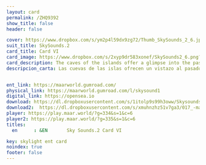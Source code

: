```yaml
---
layout: card
permalink: /ZHQ9392
show_title: false
header: false

cover: https://www.dropbox.com/s/ym2p4l59dx9zg72/Thumb_SkySounds_2_6.jpg?raw=1
suit_title: SkySounds.2
card_title: Card VI
card_image: https://www.dropbox.com/s/2xyp9dr583xonef/SkySounds2_6.png?raw=1
card_description: The caves of the islands offer a glimpse into the past, with hidden treasures like ancient artifacts and fossils waiting to be discovered within their walls. These caves are not just geological marvels, but also gateways to the heart of the world, where the boundary between outside and inside dissolves. Venturing into the caves means entering the darkness, not only physically but also mentally. Yet this darkness is essential, reminding us of the importance of silence. In the depths of the world, one can hear the secrets of the land, the flow of water and the echoes of long-extinct creatures. Silence is not just an absence of sound, but a presence of profound understanding. By embracing the darkness and the silence, one can connect with the natural world in a way that transcends the limitations of daylight.
descripcion_carta: Las cuevas de las islas ofrecen un vistazo al pasado, con tesoros ocultos como artefactos antiguos y fósiles que esperan ser descubiertos en sus paredes. Estas cuevas no son solo maravillas geológicas, sino también puertas al corazón del mundo, donde la frontera entre el exterior y el interior se disuelve. Aventurarse en las cuevas significa entrar en la oscuridad, no solo físicamente, sino también mentalmente. Sin embargo, esta oscuridad es esencial, recordándonos la importancia del silencio. En las profundidades del mundo, uno puede escuchar los secretos de la tierra, el flujo del agua y los ecos de criaturas extintas. El silencio no es solo una ausencia de sonido, sino una presencia de comprensión profunda. Al abrazar la oscuridad y el silencio, uno puede conectarse con el mundo natural de una manera que trasciende las limitaciones de la luz del día.


ent_link: https://maarworld.gumroad.com/
physical_link: https://maarworld.gumroad.com/l/skysound1
digital_link: https://opensea.io
download: https://dl.dropboxusercontent.com/s/1itolp9s99h3oww/Skysounds-2-VI.wav?raw=1
download2:  https://dl.dropboxusercontent.com/s/xmuhnzhz51v7ga3/017_-maar-sky-sounds.2-card_VI.wav?raw=1
player: https://play.maar.world/?g=334&s=1&c=6
player2: https://play.maar.world/?g=335&s=1&c=6
titles:
  en      : &EN       Sky Sounds.2 Card VI

key: skylight ent card 
noindex: true
footer: false
---
```

